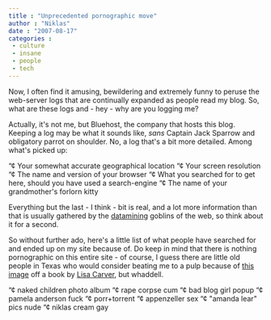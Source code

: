 ```yaml
---
title : "Unprecedented pornographic move"
author : "Niklas"
date : "2007-08-17"
categories : 
 - culture
 - insane
 - people
 - tech
---
```


Now, I often find it amusing, bewildering and extremely funny to peruse the web-server logs that are continually expanded as people read my blog. So, what are these logs and - hey - why are you logging me?

Actually, it's not me, but Bluehost, the company that hosts this blog. Keeping a log may be what it sounds like, _sans_ Captain Jack Sparrow and obligatory parrot on shoulder. No, a log that's a bit more detailed. Among what's picked up:

“¢ Your somewhat accurate geographical location “¢ Your screen resolution “¢ The name and version of your browser “¢ What you searched for to get here, should you have used a search-engine “¢ The name of your grandmother's forlorn kitty

Everything but the last - I think - bit is real, and a lot more information than that is usually gathered by the [datamining](http://en.wikipedia.org/wiki/Data_mining) goblins of the web, so think about it for a second.

So without further ado, here's a little list of what people have searched for and ended up on my site because of. Do keep in mind that there is nothing pornographic on this entire site - of course, I guess there are little old people in Texas who would consider beating me to a pulp because of [this image](https://niklasblog.com/wp-content/2006-07-10-book3.jpg) off a book by [Lisa Carver](http://en.wikipedia.org/wiki/Lisa_Carver), but whaddell.

“¢ naked children photo album “¢ rape corpse cum “¢ bad blog girl popup “¢ pamela anderson fuck “¢ porr+torrent “¢ appenzeller sex “¢ "amanda lear" pics nude “¢ niklas cream gay
